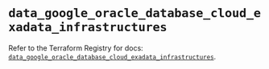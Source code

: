# `data_google_oracle_database_cloud_exadata_infrastructures`

Refer to the Terraform Registry for docs: [`data_google_oracle_database_cloud_exadata_infrastructures`](https://registry.terraform.io/providers/hashicorp/google-beta/6.10.0/docs/data-sources/google_oracle_database_cloud_exadata_infrastructures).
